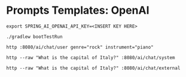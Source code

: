 # Prompts Templates: OpenAI

```shell
export SPRING_AI_OPENAI_API_KEY=<INSERT KEY HERE>
```

```shell
./gradlew bootTestRun
```

```shell
http :8080/ai/chat/user genre="rock" instrument="piano"
```

```shell
http --raw "What is the capital of Italy?" :8080/ai/chat/system
```

```shell
http --raw "What is the capital of Italy?" :8080/ai/chat/external
```
